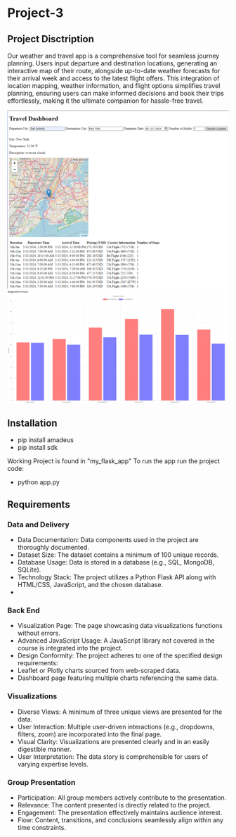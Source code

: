 # Project-3

## Project Disctription 
Our weather and travel app is a comprehensive tool for seamless journey planning. Users input departure and destination locations, generating an interactive map of their route, alongside up-to-date weather forecasts for their arrival week and access to the latest flight offers. This integration of location mapping, weather information, and flight options simplifies travel planning, ensuring users can make informed decisions and book their trips effortlessly, making it the ultimate companion for hassle-free travel.

![App's main page with flights going from San Antonio TX to New York City](presentation/screenshots/appface.png)
![App's main page with weather forecasts](presentation/screenshots/forcast.png)


## Installation
* pip install amadeus
* pip install sdk

Working Project is found in "my_flask_app"
To run the app run the project code:
* python app.py

## Requirements
### Data and Delivery
* Data Documentation: Data components used in the project are thoroughly documented.
* Dataset Size: The dataset contains a minimum of 100 unique records.
* Database Usage: Data is stored in a database (e.g., SQL, MongoDB, SQLite).
* Technology Stack: The project utilizes a Python Flask API along with HTML/CSS, JavaScript, and the chosen database.
* 
### Back End
* Visualization Page: The page showcasing data visualizations functions without errors.
* Advanced JavaScript Usage: A JavaScript library not covered in the course is integrated into the project.
* Design Conformity: The project adheres to one of the specified design requirements:
* Leaflet or Plotly charts sourced from web-scraped data.
* Dashboard page featuring multiple charts referencing the same data.

### Visualizations
* Diverse Views: A minimum of three unique views are presented for the data.
* User Interaction: Multiple user-driven interactions (e.g., dropdowns, filters, zoom) are incorporated into the final page.
* Visual Clarity: Visualizations are presented clearly and in an easily digestible manner.
* User Interpretation: The data story is comprehensible for users of varying expertise levels.

### Group Presentation
* Participation: All group members actively contribute to the presentation.
* Relevance: The content presented is directly related to the project.
* Engagement: The presentation effectively maintains audience interest.
* Flow: Content, transitions, and conclusions seamlessly align within any time constraints.
